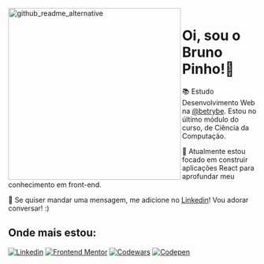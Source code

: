 <img src="https://user-images.githubusercontent.com/20286747/120088284-4abe2e00-c0c5-11eb-9151-d2e75398eb6c.png" align="left" alt="github_readme_alternative" height="350px">

# Oi, sou o Bruno Pinho!👋

📚 Estudo Desenvolvimento Web na [@betrybe](https://www.betrybe.com/). Estou no último módulo do curso, de Ciência da Computação. 

🚀 Atualmente estou focado em construir aplicações React para aprofundar meu conhecimento em front-end.

💬 Se quiser mandar uma mensagem, me adicione no [Linkedin](http://linkedin.com/in/brunopinhodefreitas/)! Vou adorar conversar! :)  

## Onde mais estou:

<a href="https://linkedin.com/in/brunopinhodefreitas/" target="_blank"><img src="https://img.shields.io/badge/LinkedIn-0077B5?style=for-the-badge&logo=linkedin&logoColor=white" alt="Linkedin"></img></a> 
<a href="https://www.frontendmentor.io/profile/pinhob" target="_blank"><img src="https://img.shields.io/badge/-Frontend_Mentor-3F54A3?logo=frontendmentor&logoColor=white&style=for-the-badge" alt="Frontend Mentor"></img></a>
<a href="https://www.codewars.com/users/brunopinho" target="_blank"><img src="https://img.shields.io/badge/Codewars-000000?style=for-the-badge&logo=codewars&logoColor=red" alt="Codewars"></img></a>
<a href="https://codepen.io/brunopinho" target="_blank"><img src="https://img.shields.io/badge/Codepen-000000?style=for-the-badge&logo=codepen&logoColor=white" alt="Codepen"></img></a>
